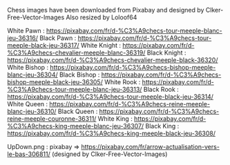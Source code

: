 Chess images have been downloaded from Pixabay and designed by Clker-Free-Vector-Images
Also resized by Loloof64

White Pawn : https://pixabay.com/fr/d-%C3%A9checs-tour-meeple-blanc-jeu-36316/
Black Pawn : https://pixabay.com/fr/d-%C3%A9checs-tour-meeple-black-jeu-36317/
White Knight : https://pixabay.com/fr/d-%C3%A9checs-chevalier-meeple-blanc-36319/
Black Knight : https://pixabay.com/fr/d-%C3%A9checs-chevalier-meeple-black-36320/
White Bishop : https://pixabay.com/fr/d-%C3%A9checs-bishop-meeple-blanc-jeu-36304/
Black Bishop : https://pixabay.com/fr/d-%C3%A9checs-bishop-meeple-black-jeu-36305/
White Rook : https://pixabay.com/fr/d-%C3%A9checs-tour-meeple-blanc-jeu-36313/
Black Rook : https://pixabay.com/fr/d-%C3%A9checs-tour-meeple-black-jeu-36314/
White Queen : https://pixabay.com/fr/d-%C3%A9checs-reine-meeple-blanc-jeu-36310/
Black Queen : https://pixabay.com/fr/d-%C3%A9checs-reine-meeple-couronne-36311/
White King : https://pixabay.com/fr/d-%C3%A9checs-king-meeple-blanc-jeu-36307/
Black King : https://pixabay.com/fr/d-%C3%A9checs-king-meeple-black-jeu-36308/

UpDown.png : pixabay => https://pixabay.com/fr/arrow-actualisation-vers-le-bas-306811/ (designed by Clker-Free-Vector-Images)
